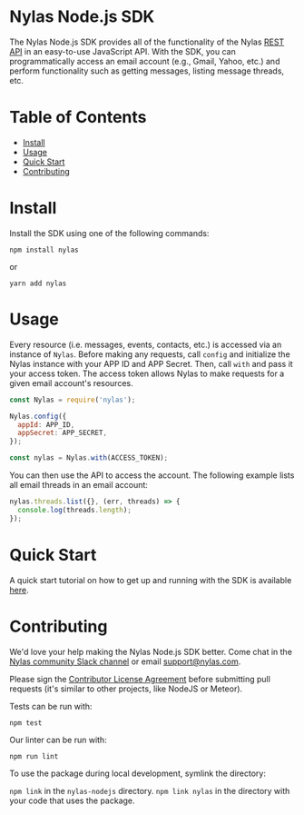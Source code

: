 # Nylas Node.js SDK

The Nylas Node.js SDK provides all of the functionality of the Nylas [REST API](https://docs.nylas.com/reference) in an easy-to-use JavaScript API. With the SDK, you can programmatically access an email account (e.g., Gmail, Yahoo, etc.) and perform functionality such as getting messages, listing message threads, etc.

# Table of Contents

* [Install](#install)
* [Usage](#usage)
* [Quick Start](#quick-start)
* [Contributing](#contributing)

# Install

Install the SDK using one of the following commands:

```shell
npm install nylas
```

or

```shell
yarn add nylas
```

# Usage

Every resource (i.e. messages, events, contacts, etc.) is accessed via an instance of ```Nylas```. Before making any requests, call ```config``` and initialize the Nylas instance with your APP ID and APP Secret. Then, call ```with``` and pass it your access token. The access token allows Nylas to make requests for a given email account's resources.

```javascript
const Nylas = require('nylas');

Nylas.config({
  appId: APP_ID,
  appSecret: APP_SECRET,
});

const nylas = Nylas.with(ACCESS_TOKEN);
```

You can then use the API to access the account. The following example lists all email threads in an email account:

```javascript
nylas.threads.list({}, (err, threads) => {
  console.log(threads.length);
});
```

# Quick Start

A quick start tutorial on how to get up and running with the SDK is available [here](https://docs.nylas.com/docs/nodejs-quick-start).

# Contributing

We'd love your help making the Nylas Node.js SDK better. Come chat in the [Nylas community Slack channel](http://slack-invite.nylas.com/) or email support@nylas.com.

Please sign the [Contributor License Agreement](https://goo.gl/forms/lKbET6S6iWsGoBbz2) before submitting pull requests (it's similar to other projects, like NodeJS or Meteor).

Tests can be run with:

`npm test`

Our linter can be run with:

`npm run lint`

To use the package during local development, symlink the directory:

`npm link` in the `nylas-nodejs` directory.
`npm link nylas` in the directory with your code that uses the package.
